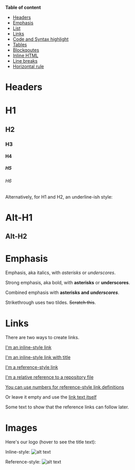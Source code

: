 **Table of content**

* [Headers](#headers)
* [Emphasis](#emphasis)
* [List](#list)
* [Links](#links)
* [Code and Syntax highlight](#code-and-syntax-highlightT)
* [Tables](#tables)
* [Blockqoutes](#blockqoues)
* [Inline HTML](#inline-html)
* [Line breaks](#line-breaks)
* [Horizontal rule](#horizontal-rule)

# Headers

# H1
## H2
### H3
#### H4
##### H5
###### H6

Alternatively, for H1 and H2, an underline-ish style:

Alt-H1
======

Alt-H2
------

# Emphasis

Emphasis, aka italics, with *asterisks* or _underscores_.

Strong emphasis, aka bold, with **asterisks** or __underscores__.

Combined emphasis with **asterisks and _underscores_**.

Strikethrough uses two tildes. ~~Scratch this~~.

# Links

There are two ways to create links.

[I'm an inline-style link](https://www.google.com)

[I'm an inline-style link with title](https://www.google.com "Google's Homepage")

[I'm a reference-style link][Arbitrary case-insensitive reference text]

[I'm a relative reference to a repository file](../blob/master/LICENSE)

[You can use numbers for reference-style link definitions][1]

Or leave it empty and use the [link text itself]

Some text to show that the reference links can follow later.

[arbitrary case-insensitive reference text]: https://www.mozilla.org
[1]: http://slashdot.org
[link text itself]: http://www.reddit.com

# Images

Here's our logo (hover to see the title text):

Inline-style: 
![alt text](https://path/to/image.jpg "Image Title Text 1")

Reference-style: 
![alt text][image]

[image]: https://path/to/image.jpg "Image Title Text 2"